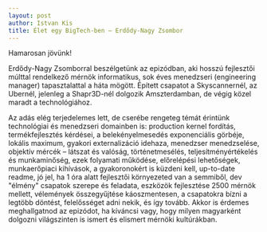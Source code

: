 ```yaml
---
layout: post
author: Istvan Kis
title: Élet egy BigTech-ben – Erdődy-Nagy Zsombor
---
```

Hamarosan jövünk!

Erdődy-Nagy Zsomborral beszélgetünk az epizódban, aki hosszú fejlesztői múlttal rendelkező mérnök informatikus, sok éves menedzseri (engineering manager) tapasztalattal a háta mögött. Épített csapatot a Skyscannernél, az Ubernél, jelenleg a Shapr3D-nél dolgozik Amszterdamban, de végig közel maradt a technológiához.

Az adás elég terjedelemes lett, de cserébe rengeteg témát érintünk technológiai és menedzseri domainben is: production kernel fordítás, termékfejlesztés kérdései, a belekényelmesedés exponenciális görbéje, lokális maximum, gyakori externalizáció idehaza, menedzser menedzselése, objektív mércék – látszat és valóság, történetmesélés, teljesítményértékelés és munkaminőség, ezek folyamati működése, előrelépési lehetőségek, munkaerőpiaci kihívások, a gyakoronokért is küzdeni kell, up-to-date readme, jó jel, ha 1 óra alatt fejlesztői környezeted van a semmiből, dev "élmény" csapatok szerepe és feladata, eszközök fejlesztése 2500 mérnök mellett, vélemények összegyűjtése káoszmentesen, a csapatokra bízni a legtöbb döntést, felelősséget adni nekik, és így tovább. Akkor is érdemes meghallgatnod az epizódot, ha kíváncsi vagy, hogy milyen magyarként dolgozni világszinten is ismert és elismert mérnöki kultúrákban.
